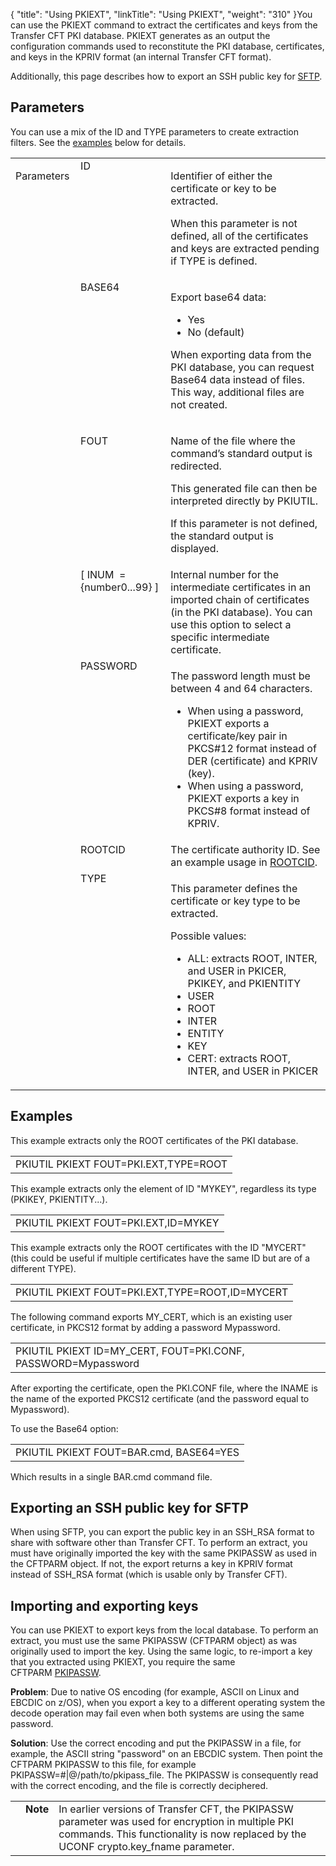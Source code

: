 {
    "title": "Using PKIEXT",
    "linkTitle": "Using PKIEXT",
    "weight": "310"
}You can use the PKIEXT command to extract the certificates and keys from the Transfer CFT PKI database. PKIEXT generates as an output the configuration commands used to reconstitute the PKI database, certificates, and keys in the KPRIV format (an internal Transfer CFT format).

Additionally, this page describes how to export an SSH public key for [SFTP](../../../../protocols_start_here/sftp_intro).

## Parameters

You can use a mix of the ID and TYPE parameters to create extraction filters. See the [examples](#examples) below for details.

<table cellspacing="0">
   <col/>
   <col/>
   <col/>
      <tr valign="top">
         <td colspan="1" rowspan="7" width="19.982%">
            <p>Parameters</p>
         </td>
         <td>ID         </td>
         <td width="49.916%">
            <p>Identifier of either the certificate or key to be extracted.</p>
            <p>When this parameter is not defined, all of the certificates and keys are extracted pending if TYPE is defined.</p>
         </td>
      </tr>
      <tr valign="top">
         <td>BASE64          </td>
         <td width="49.916%">
<p width="49.916%">Export base64 data:</p>
            <ul>
               <li width="49.916%">Yes               </li>
               <li width="49.916%">No (default)               </li>
            </ul>
<p width="54.815%">When exporting data from the PKI database, you can request Base64 data instead of files.
This way, additional files are not created.</p>
         </td>
      </tr>
      <tr valign="top">
         <td colspan="1" rowspan="1">
            <p>FOUT</p>
         </td>
         <td colspan="1" rowspan="1" width="49.916%">
            <p>Name of the file where the command’s standard output 
 is  redirected.</p>
            <p>This generated file can then be interpreted directly by 
 PKIUTIL.</p>
            <p>If this parameter is not defined, the standard output is displayed. </p>
         </td>
      </tr>
      <tr valign="top">
         <td width="28.162%">[ INUM  = {number0...99} ]          </td>
         <td width="49.916%">Internal number for the intermediate certificates in an imported chain of certificates (in the PKI database). You can use this option to select a specific intermediate certificate.         </td>
      </tr>
      <tr valign="top">
         <td width="28.162%">PASSWORD         </td>
         <td width="49.916%">
<p width="49.916%">The password length must be between 4 and 64 characters.</p>
            <ul>
               <li>
                        When using a password, PKIEXT exports a certificate/key pair in PKCS#12 format instead of DER (certificate) and KPRIV (key).                </li>
               <li>When using a password, PKIEXT exports a key  in PKCS#8 format instead of KPRIV. 
                                   </li>
            </ul>
         </td>
      </tr>
      <tr valign="top">
         <td width="28.162%">ROOTCID         </td>
         <td width="49.916%">The  certificate authority ID. See an example usage in <a href="../../../../c_intro_userinterfaces/command_summary/parameter_intro/rootcid">ROOTCID</a>.         </td>
      </tr>
      <tr valign="top">
         <td colspan="1" rowspan="1" width="28.162%">TYPE         </td>
         <td colspan="1" rowspan="1" width="49.916%">
            <p>This parameter defines the certificate or key type to be extracted.</p>
            <p>Possible values: </p>
            <ul>
               <li>ALL: extracts ROOT, INTER, and USER in PKICER, PKIKEY, and PKIENTITY               </li>
               <li>USER               </li>
               <li>ROOT               </li>
               <li>INTER               </li>
               <li>ENTITY               </li>
               <li>KEY               </li>
               <li>CERT: extracts ROOT, INTER, and USER in PKICER               </li>
            </ul>
         </td>
      </tr>
</table>

## <span id="Examples"></span>Examples

This example extracts only the ROOT certificates of the PKI database.

<table cellspacing="0">
   <col/>
   <tbody>
      <tr>
         <td>PKIUTIL PKIEXT FOUT=PKI.EXT,TYPE=ROOT         </td>
      </tr>
   </tbody>
</table>

This example extracts only the element of ID "MYKEY", regardless its type (PKIKEY, PKIENTITY...).

<table cellspacing="0">
   <col/>
   <tbody>
      <tr>
         <td>PKIUTIL PKIEXT FOUT=PKI.EXT,ID=MYKEY         </td>
      </tr>
   </tbody>
</table>

This example extracts only the ROOT certificates with the ID "MYCERT" (this could be useful if multiple certificates have the same ID but are of a different TYPE).

<table cellspacing="0">
   <col/>
   <tbody>
      <tr>
         <td>PKIUTIL PKIEXT FOUT=PKI.EXT,TYPE=ROOT,ID=MYCERT         </td>
      </tr>
   </tbody>
</table>

The following command exports MY\_CERT, which is an existing user certificate, in PKCS12 format by adding a password Mypassword.

<table cellspacing="0">
   <col/>
   <tbody>
      <tr>
         <td>PKIUTIL PKIEXT ID=MY_CERT, FOUT=PKI.CONF, PASSWORD=Mypassword         </td>
      </tr>
   </tbody>
</table>

After exporting the certificate, open the PKI.CONF file, where the INAME is the name of the exported PKCS12 certificate (and the password equal to Mypassword).

To use the Base64 option:

<table cellspacing="0">
   <col/>
   <tbody>
      <tr>
         <td>PKIUTIL PKIEXT FOUT=BAR.cmd, BASE64=YES         </td>
      </tr>
   </tbody>
</table>

Which results in a single BAR.cmd command file.

## Exporting an SSH public key for SFTP

When using SFTP, you can export the public key in an SSH\_RSA format to share with software other than Transfer CFT. To perform an extract, you must have originally imported the key with the same PKIPASSW as used in the CFTPARM object. If not, the export returns a key in KPRIV format instead of SSH\_RSA format (which is usable only by Transfer CFT).

## Importing and exporting keys

You can use PKIEXT to export keys from the local database. To perform an extract, you must use the same PKIPASSW (CFTPARM object) as was originally used to import the key. Using the same logic, to re-import a key that you extracted using PKIEXT, you require the same CFTPARM [PKIPASSW](../../../../c_intro_userinterfaces/command_summary/parameter_intro/pkipassw).

**Problem**: Due to native OS encoding (for example, ASCII on Linux and EBCDIC on z/OS), when you export a key to a different operating system the decode operation may fail even when both systems are using the same password.

**Solution**: Use the correct encoding and put the PKIPASSW in a file, for example, the ASCII string "password" on an EBCDIC system. Then point the CFTPARM PKIPASSW to this file, for example PKIPASSW=#|@/path/to/pkipass\_file. The PKIPASSW is consequently read with the correct encoding, and the file is correctly deciphered.

<table cellpadding="0" cellspacing="0">
   <col/>
   <col/>
   <col/>
      <tr>
         <td valign="top">         </td>
         <td valign="top"><span><b>Note</b></span>
         </td>
         <td data-mc-autonum="&lt;b&gt;Note&lt;/b&gt;" valign="top">In earlier versions of <span>Transfer CFT</span>, the PKIPASSW parameter was used for encryption in multiple PKI commands. This functionality is now replaced by the UCONF <span>crypto.key_fname</span> parameter.         </td>
      </tr>
</table>
